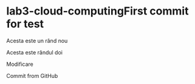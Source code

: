 # lab3-cloud-computingFirst commit for test

Acesta este un rând nou

Acesta este rândul doi

Modificare

Commit from GitHub
